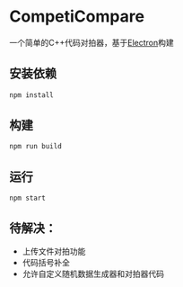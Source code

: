 # CompetiCompare
一个简单的C++代码对拍器，基于[Electron](https://www.electronjs.org/)构建

## 安装依赖
```bash
npm install
```
## 构建
```bash
npm run build
```
## 运行
```
npm start
```

## 待解决：
- 上传文件对拍功能
- 代码括号补全
- 允许自定义随机数据生成器和对拍器代码
